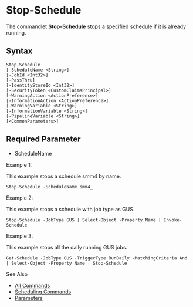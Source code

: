 # Stop-Schedule

The commandlet **Stop-Schedule** stops a specified schedule if it is already running.

## Syntax

```
Stop-Schedule
[-ScheduleName <String>]
[-JobId <Int32>]
[-PassThru]
[-IdentityStoreId <Int32>]
[-SecurityToken <CustomClaimsPrincipal>]
[-WarningAction <ActionPreference>]
[-InformationAction <ActionPreference>]
[-WarningVariable <String>]
[-InformationVariable <String>]
[-PipelineVariable <String>]
[<CommonParameters>]
```

## Required Parameter

- ScheduleName

Example 1:

This example stops a schedule smm4 by name.

```
Stop-Schedule -ScheduleName smm4_
```

Example 2:

This example stops a schedule with job type as GUS.

```
Stop-Schedule -JobType GUS | Select-Object -Property Name | Invoke-Schedule
```

Example 3:

This example stops all the daily running GUS jobs.

```
Get-Schedule -JobType GUS -TriggerType RunDaily -MatchingCriteria And | Select-Object -Property Name | Stop-Schedule
```

See Also

- [All Commands](/docs/groupid/11.0/groupid/managementshell/commands.md)
- [Scheduling Commands](/docs/groupid/11.0/groupid/managementshell/scheduling/overview.md)
- [Parameters](/docs/groupid/11.0/groupid/managementshell/parameters/parameters.md)
